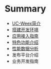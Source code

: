 # Summary

* [UC-Weex简介](README.md)
* [搭建开发环境](da-jian-kai-fa-huan-jing.md)
* [应用接入指南](chapter1.md)
* [特色功能介绍](te-se-gong-neng-jie-shao.md)
* [性能数据分析](xing-neng-shu-ju-fen-xi.md)
* 发布平台介绍
* 业务开发指南

